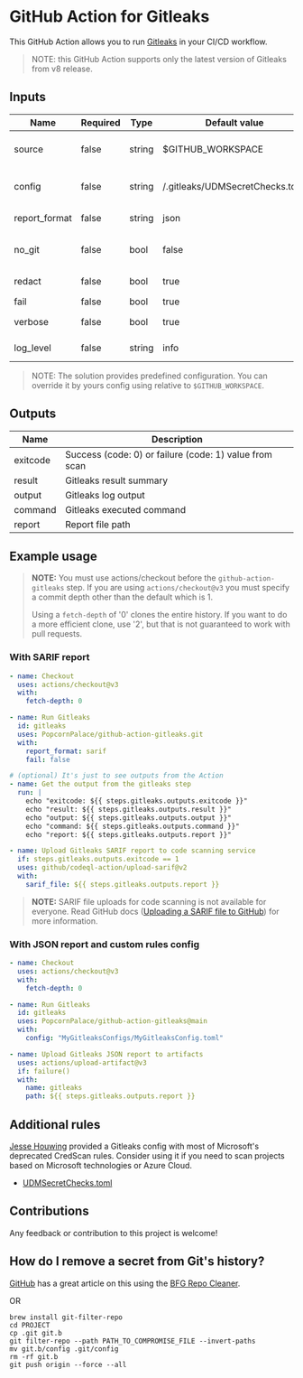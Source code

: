 # GitHub Action for Gitleaks

This GitHub Action allows you to run [Gitleaks](https://github.com/zricethezav/gitleaks) in your CI/CD workflow.

> NOTE: this GitHub Action supports only the latest version of Gitleaks from v8 release.

## Inputs

| Name          | Required | Type   | Default value                    | Description                                              |
| ------------- | -------- | ------ | -------------------------------- | -------------------------------------------------------- |
| source        | false    | string | $GITHUB_WORKSPACE                | Path to source (relative to $GITHUB_WORKSPACE)           |
| config        | false    | string | /.gitleaks/UDMSecretChecks.toml  | Config file path (relative to $GITHUB_WORKSPACE)         |
| report_format | false    | string | json                             | Report file format: json, csv, sarif                     |
| no_git        | false    | bool   | false                            | Treat git repos as plain directories and scan those file |
| redact        | false    | bool   | true                             | Redact secrets from log messages and leaks               |
| fail          | false    | bool   | true                             | Fail if secrets founded                                  |
| verbose       | false    | bool   | true                             | Show verbose output from scan                            |
| log_level     | false    | string | info                             | Log level (debug, info, warn, error, fatal)              |

> NOTE: The solution provides predefined configuration. You can override it by yours config using relative to `$GITHUB_WORKSPACE`.

## Outputs

| Name     | Description                                            |
| -------- | ------------------------------------------------------ |
| exitcode | Success (code: 0) or failure (code: 1) value from scan |
| result   | Gitleaks result summary                                |
| output   | Gitleaks log output                                    |
| command  | Gitleaks executed command                              |
| report   | Report file path                                       |

## Example usage

> **NOTE:** You must use actions/checkout before the `github-action-gitleaks` step. If you are using `actions/checkout@v3` you must specify a commit depth other than the default which is 1.
>
> Using a `fetch-depth` of '0' clones the entire history. If you want to do a more efficient clone, use '2', but that is not guaranteed to work with pull requests.

### With SARIF report

```yaml
- name: Checkout
  uses: actions/checkout@v3
  with:
    fetch-depth: 0

- name: Run Gitleaks
  id: gitleaks
  uses: PopcornPalace/github-action-gitleaks.git
  with:
    report_format: sarif
    fail: false

# (optional) It's just to see outputs from the Action
- name: Get the output from the gitleaks step
  run: |
    echo "exitcode: ${{ steps.gitleaks.outputs.exitcode }}"
    echo "result: ${{ steps.gitleaks.outputs.result }}"
    echo "output: ${{ steps.gitleaks.outputs.output }}"
    echo "command: ${{ steps.gitleaks.outputs.command }}"
    echo "report: ${{ steps.gitleaks.outputs.report }}"

- name: Upload Gitleaks SARIF report to code scanning service
  if: steps.gitleaks.outputs.exitcode == 1
  uses: github/codeql-action/upload-sarif@v2
  with:
    sarif_file: ${{ steps.gitleaks.outputs.report }}
```

> **NOTE:** SARIF file uploads for code scanning is not available for everyone. Read GitHub docs ([Uploading a SARIF file to GitHub](https://docs.github.com/en/code-security/code-scanning/integrating-with-code-scanning/uploading-a-sarif-file-to-github)) for more information.

### With JSON report and custom rules config

```yaml
- name: Checkout
  uses: actions/checkout@v3
  with:
    fetch-depth: 0

- name: Run Gitleaks
  id: gitleaks
  uses: PopcornPalace/github-action-gitleaks@main
  with:
    config: "MyGitleaksConfigs/MyGitleaksConfig.toml"

- name: Upload Gitleaks JSON report to artifacts
  uses: actions/upload-artifact@v3
  if: failure()
  with:
    name: gitleaks
    path: ${{ steps.gitleaks.outputs.report }}
```

## Additional rules

[Jesse Houwing](https://github.com/jessehouwing) provided a Gitleaks config with most of Microsoft's deprecated CredScan rules. Consider using it if you need to scan projects based on Microsoft technologies or Azure Cloud.

- [UDMSecretChecks.toml](https://github.com/jessehouwing/gitleaks-azure/blob/main/UDMSecretChecksv8.toml)

## Contributions

Any feedback or contribution to this project is welcome!

## How do I remove a secret from Git's history?

[GitHub](https://docs.github.com/en/authentication/keeping-your-account-and-data-secure/removing-sensitive-data-from-a-repository) has a great article on this using the [BFG Repo Cleaner](https://rtyley.github.io/bfg-repo-cleaner/).


OR

```
brew install git-filter-repo
cd PROJECT
cp .git git.b 
git filter-repo --path PATH_TO_COMPROMISE_FILE --invert-paths
mv git.b/config .git/config
rm -rf git.b
git push origin --force --all
```